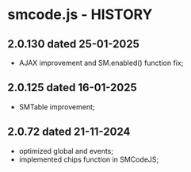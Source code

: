 ﻿smcode.js - HISTORY
===================
2.0.130 dated 25-01-2025
------------------------
- AJAX improvement and SM.enabled() function fix;

2.0.125 dated 16-01-2025
------------------------
- SMTable improvement;

2.0.72 dated 21-11-2024
-----------------------
- optimized global and events;
- implemented chips function in SMCodeJS;

